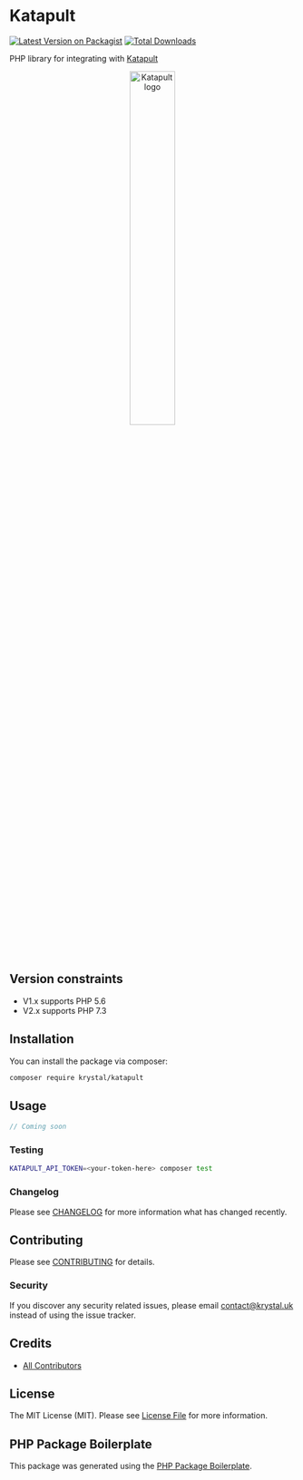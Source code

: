 # Katapult

[![Latest Version on Packagist](https://img.shields.io/packagist/v/krystal/katapult.svg?style=flat-square)](https://packagist.org/packages/krystal/katapult)
[![Total Downloads](https://img.shields.io/packagist/dt/krystal/katapult.svg?style=flat-square)](https://packagist.org/packages/krystal/katapult)

PHP library for integrating with [Katapult](https://katapult.io/)

<p align="center"><img src="./katapult_logo.svg.svg" alt="Katapult logo" width="40%" /></p>

## Version constraints
* V1.x supports PHP 5.6
* V2.x supports PHP 7.3

## Installation

You can install the package via composer:

```bash
composer require krystal/katapult
```

## Usage

``` php
// Coming soon
```

### Testing

``` bash
KATAPULT_API_TOKEN=<your-token-here> composer test
```

### Changelog

Please see [CHANGELOG](CHANGELOG.md) for more information what has changed recently.

## Contributing

Please see [CONTRIBUTING](CONTRIBUTING.md) for details.

### Security

If you discover any security related issues, please email contact@krystal.uk instead of using the issue tracker.

## Credits

- [All Contributors](../../contributors)

## License

The MIT License (MIT). Please see [License File](LICENSE.md) for more information.

## PHP Package Boilerplate

This package was generated using the [PHP Package Boilerplate](https://laravelpackageboilerplate.com).
